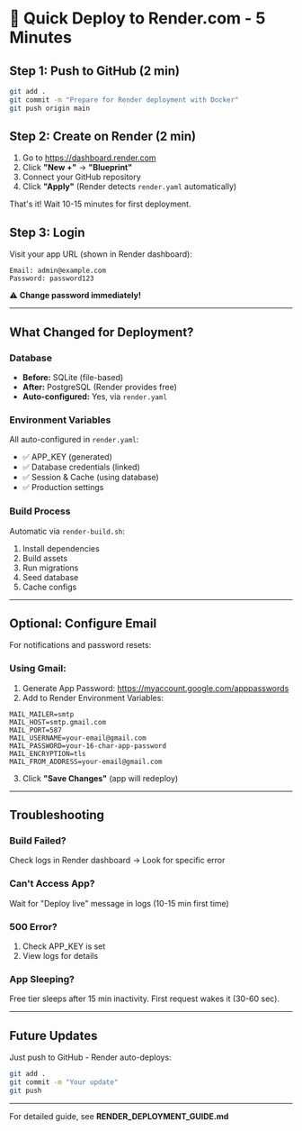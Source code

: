 # 🚀 Quick Deploy to Render.com - 5 Minutes

## Step 1: Push to GitHub (2 min)

```bash
git add .
git commit -m "Prepare for Render deployment with Docker"
git push origin main
```

## Step 2: Create on Render (2 min)

1. Go to https://dashboard.render.com
2. Click **"New +"** → **"Blueprint"**
3. Connect your GitHub repository
4. Click **"Apply"** (Render detects `render.yaml` automatically)

That's it! Wait 10-15 minutes for first deployment.

## Step 3: Login

Visit your app URL (shown in Render dashboard):

```
Email: admin@example.com
Password: password123
```

⚠️ **Change password immediately!**

---

## What Changed for Deployment?

### Database
- **Before:** SQLite (file-based)
- **After:** PostgreSQL (Render provides free)
- **Auto-configured:** Yes, via `render.yaml`

### Environment Variables
All auto-configured in `render.yaml`:
- ✅ APP_KEY (generated)
- ✅ Database credentials (linked)
- ✅ Session & Cache (using database)
- ✅ Production settings

### Build Process
Automatic via `render-build.sh`:
1. Install dependencies
2. Build assets
3. Run migrations
4. Seed database
5. Cache configs

---

## Optional: Configure Email

For notifications and password resets:

### Using Gmail:

1. Generate App Password: https://myaccount.google.com/apppasswords
2. Add to Render Environment Variables:

```
MAIL_MAILER=smtp
MAIL_HOST=smtp.gmail.com
MAIL_PORT=587
MAIL_USERNAME=your-email@gmail.com
MAIL_PASSWORD=your-16-char-app-password
MAIL_ENCRYPTION=tls
MAIL_FROM_ADDRESS=your-email@gmail.com
```

3. Click **"Save Changes"** (app will redeploy)

---

## Troubleshooting

### Build Failed?
Check logs in Render dashboard → Look for specific error

### Can't Access App?
Wait for "Deploy live" message in logs (10-15 min first time)

### 500 Error?
1. Check APP_KEY is set
2. View logs for details

### App Sleeping?
Free tier sleeps after 15 min inactivity. First request wakes it (30-60 sec).

---

## Future Updates

Just push to GitHub - Render auto-deploys:

```bash
git add .
git commit -m "Your update"
git push
```

---

For detailed guide, see **RENDER_DEPLOYMENT_GUIDE.md**
